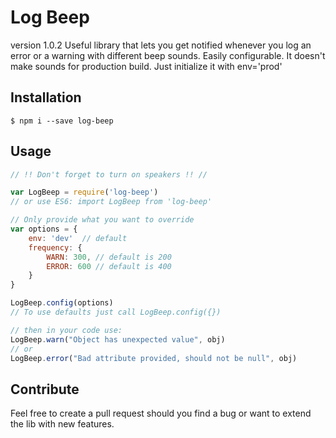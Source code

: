 # Log Beep
version 1.0.2
Useful library that lets you get notified whenever you log an error or a warning with different beep sounds. 
Easily configurable. It doesn't make sounds for production build. Just initialize it with env='prod'



## Installation


```shell
$ npm i --save log-beep
```


## Usage
```js
// !! Don't forget to turn on speakers !! //

var LogBeep = require('log-beep') 
// or use ES6: import LogBeep from 'log-beep'

// Only provide what you want to override
var options = {
    env: 'dev'  // default
    frequency: {
        WARN: 300, // default is 200
        ERROR: 600 // default is 400
    }
}

LogBeep.config(options)
// To use defaults just call LogBeep.config({})

// then in your code use:
LogBeep.warn("Object has unexpected value", obj)
// or
LogBeep.error("Bad attribute provided, should not be null", obj)

```

## Contribute
Feel free to create a pull request should you find a bug or want to extend the lib with new features.
